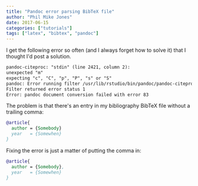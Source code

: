 ```yaml
---
title: "Pandoc error parsing BibTeX file"
author: "Phil Mike Jones"
date: 2017-06-15
categories: ["tutorials"]
tags: ["latex", "bibtex", "pandoc"]
---
```


I get the following error so often (and I always forget how to solve it) that I thought I'd post a solution.

```latex
pandoc-citeproc: "stdin" (line 2421, column 2):
unexpected "m"
expecting "c", "C", "p", "P", "s" or "S"
pandoc: Error running filter /usr/lib/rstudio/bin/pandoc/pandoc-citeproc
Filter returned error status 1
Error: pandoc document conversion failed with error 83
```

<!--more-->

The problem is that there's an entry in my bibliography BibTeX file without a trailing comma:

```bibtex
@article{
  author = {Somebody}
  year   = {Somewhen}
}
```

Fixing the error is just a matter of putting the comma in:

```bibtex
@article{
  author = {Somebody},
  year   = {Somewhen}
}
```
